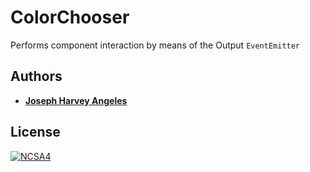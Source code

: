 # ColorChooser

Performs component interaction by means of the Output `EventEmitter`

## Authors

* [**Joseph Harvey Angeles**](https://github.com/josephharveyangeles)
    
## License

[![NCSA4](https://licensebuttons.net/l/by-nc-sa/4.0/88x31.png)](http://creativecommons.org/licenses/by-nc-sa/4.0/)
